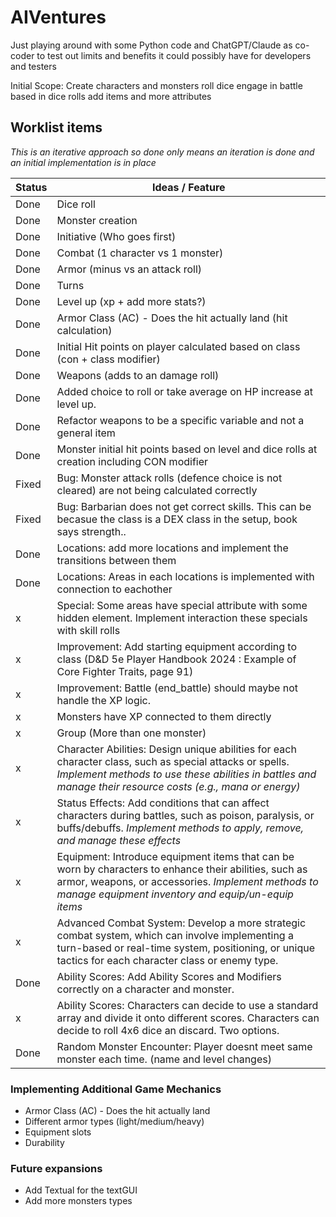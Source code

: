 # AIVentures

Just playing around with some Python code and ChatGPT/Claude as co-coder to test out limits and benefits it could possibly have for developers and testers

Initial Scope:
Create characters and monsters
roll dice
engage in battle based in dice rolls
add items and more attributes

## Worklist items ##
_This is an iterative approach so done only means an iteration is done and an initial implementation is in place_

Status | Ideas / Feature
-------| ------
Done | Dice roll
Done | Monster creation
Done | Initiative (Who goes first)
Done | Combat (1 character vs 1 monster)
Done | Armor (minus vs an attack roll)
Done | Turns
Done | Level up (xp + add more stats?)
Done | Armor Class (AC) - Does the hit actually land (hit calculation)
Done | Initial Hit points on player calculated based on class (con + class modifier)
Done | Weapons (adds to an damage roll)
Done | Added choice to roll or take average on HP increase at level up.
Done | Refactor weapons to be a specific variable and not a general item
Done | Monster initial hit points based on level and dice rolls at creation including CON modifier
Fixed | Bug: Monster attack rolls (defence choice is not cleared) are not being calculated correctly
Fixed | Bug: Barbarian does not get correct skills. This can be becasue the class is a DEX class in the setup, book says strength..
Done | Locations: add more locations and implement the transitions between them
Done | Locations: Areas in each locations is implemented with connection to eachother
 x | Special: Some areas have special attribute with some hidden element. Implement interaction these specials with skill rolls
 x | Improvement: Add starting equipment according to class (D&D 5e Player Handbook 2024 : Example of Core Fighter Traits, page 91)
 x | Improvement: Battle (end_battle) should maybe not handle the XP logic.
 x | Monsters have XP connected to them directly
 x | Group (More than one monster)
 x | Character Abilities: Design unique abilities for each character class, such as special attacks or spells. _Implement methods to use these abilities in battles and manage their resource costs (e.g., mana or energy)_
 x | Status Effects: Add conditions that can affect characters during battles, such as poison, paralysis, or buffs/debuffs. _Implement methods to apply, remove, and manage these effects_
 x | Equipment: Introduce equipment items that can be worn by characters to enhance their abilities, such as armor, weapons, or accessories. _Implement methods to manage equipment inventory and equip/un-equip items_
 x | Advanced Combat System: Develop a more strategic combat system, which can involve implementing a turn-based or real-time system, positioning, or unique tactics for each character class or enemy type.
 Done | Ability Scores: Add Ability Scores and Modifiers correctly on a character and monster.
 x | Ability Scores: Characters can decide to use a standard array and divide it onto different scores. Characters can decide to roll 4x6 dice an discard.  Two options.
 Done | Random Monster Encounter: Player doesnt meet same monster each time. (name and level changes)

### Implementing Additional Game Mechanics ###
* Armor Class (AC) - Does the hit actually land
* Different armor types (light/medium/heavy)
* Equipment slots
* Durability

### Future expansions ###
* Add Textual for the textGUI
* Add more monsters types
